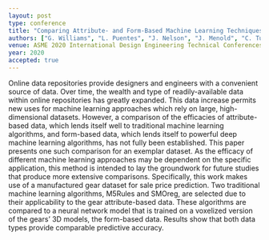 ```yaml
---
layout: post
type: conference
title: "Comparing Attribute- and Form-Based Machine Learning Techniques for Component Prediction"
authors: ["G. Williams", "L. Puentes", "J. Nelson", "J. Menold", "C. Tucker", "C. McComb"]
venue: ASME 2020 International Design Engineering Technical Conferences and Computers and Information in Engineering Conference
year: 2020
accepted: true
---
```

Online data repositories provide designers and engineers with a convenient source of data. Over time, the wealth and type of readily-available data within online repositories has greatly expanded. This data increase permits new uses for machine learning approaches which rely on large, high-dimensional datasets. However, a comparison of the efficacies of attribute-based data, which lends itself well to traditional machine learning algorithms, and form-based data, which lends itself to powerful deep machine learning algorithms, has not fully been established. This paper presents one such comparison for an exemplar dataset. As the efficacy of different machine learning approaches may be dependent on the specific application, this method is intended to lay the groundwork for future studies that produce more extensive comparisons. Specifically, this work makes use of a manufactured gear dataset for sale price prediction. Two traditional machine learning algorithms, M5Rules and SMOreg, are selected due to their applicability to the gear attribute-based data. These algorithms are compared to a neural network model that is trained on a voxelized version of the gears’ 3D models, the form-based data. Results show that both data types provide comparable predictive accuracy.
